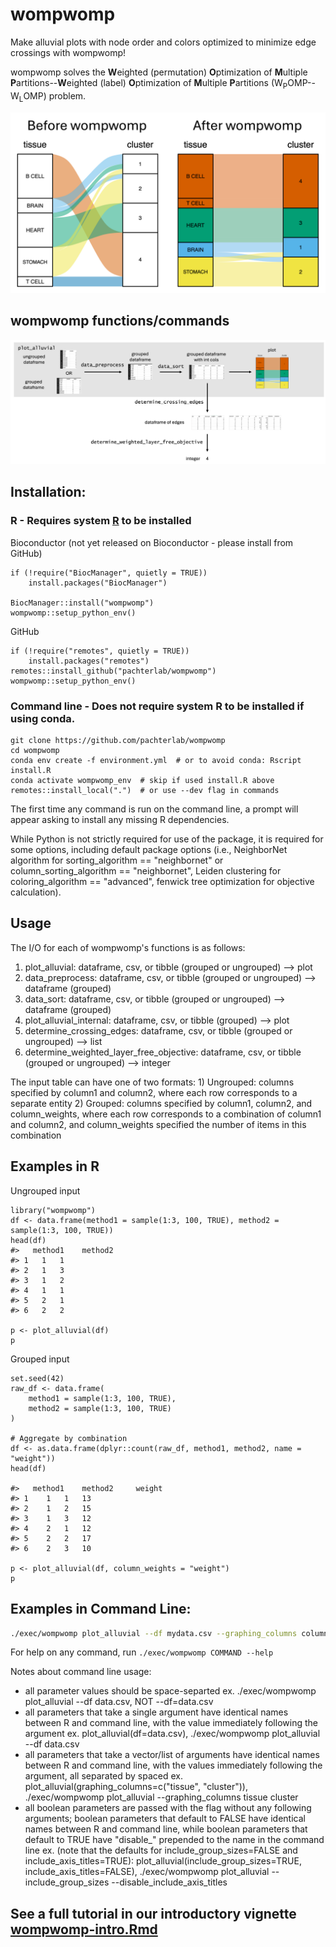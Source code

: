 # wompwomp

Make alluvial plots with node order and colors optimized to minimize edge crossings with wompwomp!

wompwomp solves the **W**eighted (permutation) **O**ptimization of **M**ultiple **P**artitions--**W**eighted (label) **O**ptimization of **M**ultiple **P**artitions (W<sub>P</sub>OMP--W<sub>L</sub>OMP) problem.

![alt text](https://github.com/pachterlab/wompwomp/blob/main/figures/wompwomp_before_after.png)

## wompwomp functions/commands

![alt text](https://github.com/pachterlab/wompwomp/blob/main/figures/schematic.png)

## Installation:

### R - Requires system [R](https://www.r-project.org/) to be installed
Bioconductor (not yet released on Bioconductor - please install from GitHub)
```         
if (!require("BiocManager", quietly = TRUE))
    install.packages("BiocManager")

BiocManager::install("wompwomp")
wompwomp::setup_python_env()
```

GitHub
```
if (!require("remotes", quietly = TRUE))
    install.packages("remotes")
remotes::install_github("pachterlab/wompwomp")
wompwomp::setup_python_env()
```

### Command line - Does not require system R to be installed if using conda.

```         
git clone https://github.com/pachterlab/wompwomp
cd wompwomp
conda env create -f environment.yml  # or to avoid conda: Rscript install.R
conda activate wompwomp_env  # skip if used install.R above
remotes::install_local(".")  # or use --dev flag in commands
```

The first time any command is run on the command line, a prompt will appear asking to install any missing R dependencies.

While Python is not strictly required for use of the package, it is required for some options, including default package options (i.e., NeighborNet algorithm for sorting_algorithm == "neighbornet" or column_sorting_algorithm == "neighbornet", Leiden clustering for coloring_algorithm == "advanced", fenwick tree optimization for objective calculation).

## Usage

The I/O for each of wompwomp's functions is as follows:

1.  plot_alluvial: dataframe, csv, or tibble (grouped or ungrouped) --\> plot
1.  data_preprocess: dataframe, csv, or tibble (grouped or ungrouped) --\> dataframe (grouped)
1.  data_sort: dataframe, csv, or tibble (grouped or ungrouped) --\> dataframe (grouped)
1.  plot_alluvial_internal: dataframe, csv, or tibble (grouped) --\> plot
1.  determine_crossing_edges: dataframe, csv, or tibble (grouped or ungrouped) --\> list
1.  determine_weighted_layer_free_objective: dataframe, csv, or tibble (grouped or ungrouped) --\> integer

The input table can have one of two formats: 1) Ungrouped: columns specified by column1 and column2, where each row corresponds to a separate entity 2) Grouped: columns specified by column1, column2, and column_weights, where each row corresponds to a combination of column1 and column2, and column_weights specified the number of items in this combination

## Examples in R

Ungrouped input

```         
library("wompwomp")
df <- data.frame(method1 = sample(1:3, 100, TRUE), method2 = sample(1:3, 100, TRUE))
head(df)
#>   method1    method2
#> 1   1   1
#> 2   1   3
#> 3   1   2
#> 4   1   1
#> 5   2   1
#> 6   2   2

p <- plot_alluvial(df)
p
```

Grouped input

```         
set.seed(42)
raw_df <- data.frame(
    method1 = sample(1:3, 100, TRUE),
    method2 = sample(1:3, 100, TRUE)
)

# Aggregate by combination
df <- as.data.frame(dplyr::count(raw_df, method1, method2, name = "weight"))
head(df)

#>   method1    method2     weight
#> 1    1   1   13  
#> 2    1   2   15  
#> 3    1   3   12  
#> 4    2   1   12  
#> 5    2   2   17  
#> 6    2   3   10  

p <- plot_alluvial(df, column_weights = "weight")
p
```

## Examples in Command Line:

``` bash
./exec/wompwomp plot_alluvial --df mydata.csv --graphing_columns column1 column2
```

For help on any command, run `./exec/wompwomp COMMAND --help`

Notes about command line usage:
- all parameter values should be space-separted
ex. ./exec/wompwomp plot_alluvial --df data.csv, NOT --df=data.csv
- all parameters that take a single argument have identical names between R and command line, with the value immediately following the argument
ex. plot_alluvial(df=data.csv), ./exec/wompwomp plot_alluvial --df data.csv
- all parameters that take a vector/list of arguments have identical names between R and command line, with the values immediately following the argument, all separated by spaced
ex. plot_alluvial(graphing_columns=c("tissue", "cluster")), ./exec/wompwomp plot_alluvial --graphing_columns tissue cluster
- all boolean parameters are passed with the flag without any following arguments; boolean parameters that default to FALSE have identical names between R and command line, while boolean parameters that default to TRUE have "disable_" prepended to the name in the command line
ex. (note that the defaults for include_group_sizes=FALSE and include_axis_titles=TRUE): plot_alluvial(include_group_sizes=TRUE, include_axis_titles=FALSE), ./exec/wompwomp plot_alluvial --include_group_sizes --disable_include_axis_titles

## See a full tutorial in our introductory vignette [wompwomp-intro.Rmd](vignettes/wompwomp-intro.Rmd)

